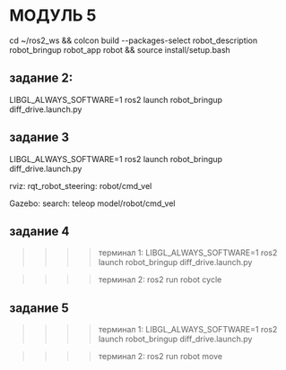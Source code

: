 # МОДУЛЬ 5

cd ~/ros2_ws && colcon build --packages-select robot_description robot_bringup robot_app robot && source install/setup.bash

## задание 2:
LIBGL_ALWAYS_SOFTWARE=1 ros2 launch robot_bringup diff_drive.launch.py

## задание 3
LIBGL_ALWAYS_SOFTWARE=1 ros2 launch robot_bringup diff_drive.launch.py

rviz:
    rqt_robot_steering: robot/cmd_vel

Gazebo:
    search: teleop
    model/robot/cmd_vel

## задание 4
>>>>терминал 1:
LIBGL_ALWAYS_SOFTWARE=1 ros2 launch robot_bringup diff_drive.launch.py

>>>>терминал 2:
ros2 run robot cycle

## задание 5
>>>>терминал 1:
LIBGL_ALWAYS_SOFTWARE=1 ros2 launch robot_bringup diff_drive.launch.py

>>>>терминал 2:
ros2 run robot move
